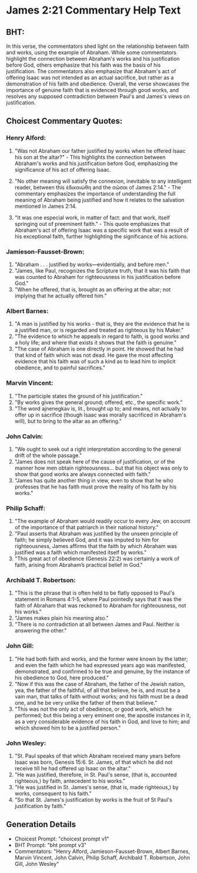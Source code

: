 # James 2:21 Commentary Help Text

## BHT:
In this verse, the commentators shed light on the relationship between faith and works, using the example of Abraham. While some commentators highlight the connection between Abraham's works and his justification before God, others emphasize that his faith was the basis of his justification. The commentators also emphasize that Abraham's act of offering Isaac was not intended as an actual sacrifice, but rather as a demonstration of his faith and obedience. Overall, the verse showcases the importance of genuine faith that is evidenced through good works, and resolves any supposed contradiction between Paul's and James's views on justification.

## Choicest Commentary Quotes:
### Henry Alford:
1. "Was not Abraham our father justified by works when he offered Isaac his son at the altar?" - This highlights the connection between Abraham's works and his justification before God, emphasizing the significance of his act of offering Isaac.

2. "No other meaning will satisfy the connexion, inevitable to any intelligent reader, between this ἐδικαιώθη and the σῶσαι of James 2:14." - The commentary emphasizes the importance of understanding the full meaning of Abraham being justified and how it relates to the salvation mentioned in James 2:14.

3. "It was one especial work, in matter of fact: and that work, itself springing out of preeminent faith." - This quote emphasizes that Abraham's act of offering Isaac was a specific work that was a result of his exceptional faith, further highlighting the significance of his actions.

### Jamieson-Fausset-Brown:
1. "Abraham . . . justified by works—evidentially, and before men." 
2. "James, like Paul, recognizes the Scripture truth, that it was his faith that was counted to Abraham for righteousness in his justification before God."
3. "When he offered, that is, brought as an offering at the altar; not implying that he actually offered him."

### Albert Barnes:
1. "A man is justified by his works - that is, they are the evidence that he is a justified man, or is regarded and treated as righteous by his Maker."
2. "The evidence to which he appeals in regard to faith, is good works and a holy life; and where that exists it shows that the faith is genuine."
3. "The case of Abraham is one directly in point. He showed that he had that kind of faith which was not dead. He gave the most affecting evidence that his faith was of such a kind as to lead him to implicit obedience, and to painful sacrifices."

### Marvin Vincent:
1. "The participle states the ground of his justification."
2. "By works gives the general ground; offered, etc., the specific work."
3. "The word ajnenegkav is, lit., brought up to; and means, not actually to offer up in sacrifice (though Isaac was morally sacrificed in Abraham's will), but to bring to the altar as an offering."

### John Calvin:
1. "We ought to seek out a right interpretation according to the general drift of the whole passage."
2. "James does not speak here of the cause of justification, or of the manner how men obtain righteousness... but that his object was only to show that good works are always connected with faith."
3. "James has quite another thing in view, even to show that he who professes that he has faith must prove the reality of his faith by his works."

### Philip Schaff:
1. "The example of Abraham would readily occur to every Jew, on account of the importance of that patriarch in their national history."
2. "Paul asserts that Abraham was justified by the unseen principle of faith; he simply believed God, and it was imputed to him for righteousness, James affirms that the faith by which Abraham was justified was a faith which manifested itself by works."
3. "This great act of obedience (Genesis 22:2) was certainly a work of faith, arising from Abraham’s practical belief in God."

### Archibald T. Robertson:
1. "This is the phrase that is often held to be flatly opposed to Paul's statement in Romans 4:1-5, where Paul pointedly says that it was the faith of Abraham that was reckoned to Abraham for righteousness, not his works." 
2. "James makes plain his meaning also." 
3. "There is no contradiction at all between James and Paul. Neither is answering the other."

### John Gill:
1. "He had both faith and works, and the former were known by the latter; and even the faith which he had expressed years ago was manifested, demonstrated, and confirmed to be true and genuine, by the instance of his obedience to God, here produced."
2. "Now if this was the case of Abraham, the father of the Jewish nation, yea, the father of the faithful, of all that believe, he is, and must be a vain man, that talks of faith without works; and his faith must be a dead one, and he be very unlike the father of them that believe."
3. "This was not the only act of obedience, or good work, which he performed; but this being a very eminent one, the apostle instances in it, as a very considerable evidence of his faith in God, and love to him; and which showed him to be a justified person."

### John Wesley:
1. "St. Paul speaks of that which Abraham received many years before Isaac was born, Genesis 15:6. St. James, of that which he did not receive till he had offered up Isaac on the altar."
2. "He was justified, therefore, in St. Paul's sense, (that is, accounted righteous,) by faith, antecedent to his works."
3. "He was justified in St. James's sense, (that is, made righteous,) by works, consequent to his faith."
4. "So that St. James's justification by works is the fruit of St Paul's justification by faith."


## Generation Details
- Choicest Prompt: "choicest prompt v1"
- BHT Prompt: "bht prompt v3"
- Commentators: "Henry Alford, Jamieson-Fausset-Brown, Albert Barnes, Marvin Vincent, John Calvin, Philip Schaff, Archibald T. Robertson, John Gill, John Wesley"
